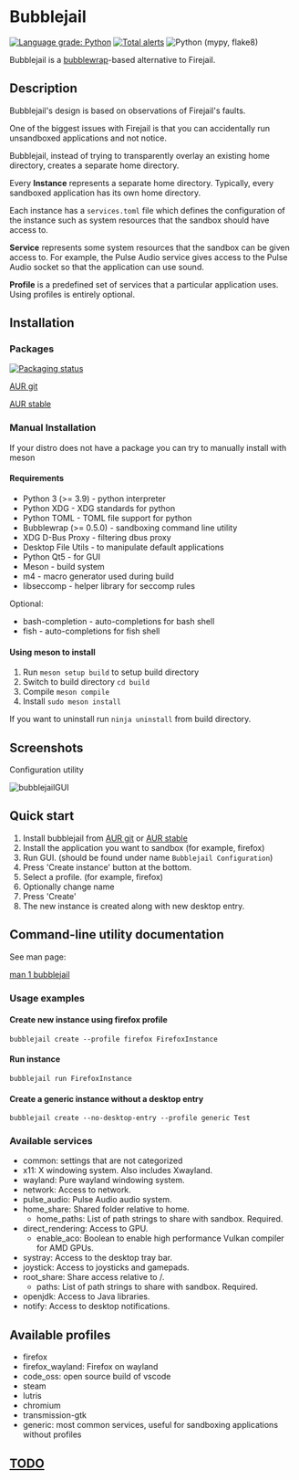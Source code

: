 # Bubblejail

[![Language grade: Python](https://img.shields.io/lgtm/grade/python/g/igo95862/bubblejail.svg?logo=lgtm&logoWidth=18)](https://lgtm.com/projects/g/igo95862/bubblejail/context:python)
[![Total alerts](https://img.shields.io/lgtm/alerts/g/igo95862/bubblejail.svg?logo=lgtm&logoWidth=18)](https://lgtm.com/projects/g/igo95862/bubblejail/alerts/)
![Python (mypy, flake8)](https://github.com/igo95862/bubblejail/workflows/Python%20(mypy,%20flake8)/badge.svg)

Bubblejail is a [bubblewrap](https://github.com/containers/bubblewrap)-based alternative to Firejail.

## Description

Bubblejail's design is based on observations of Firejail's faults.

One of the biggest issues with Firejail is that you can accidentally run unsandboxed applications and not notice.

Bubblejail, instead of trying to transparently overlay an existing home directory, creates a separate home directory.

Every **Instance** represents a separate home directory. Typically, every sandboxed application has its own home directory.

Each instance has a `services.toml` file which defines the configuration of the instance such as system resources that the sandbox should have access to.

**Service** represents some system resources that the sandbox can be given access to. For example, the Pulse Audio service gives access to the Pulse Audio socket so that the application can use sound.

**Profile** is a predefined set of services that a particular application uses. Using profiles is entirely optional.

## Installation

### Packages

[![Packaging status](https://repology.org/badge/vertical-allrepos/bubblejail.svg)](https://repology.org/project/bubblejail/versions)

[AUR git](https://aur.archlinux.org/packages/bubblejail-git/)

[AUR stable](https://aur.archlinux.org/packages/bubblejail/)

### Manual Installation

If your distro does not have a package you can try to manually install with meson

#### Requirements

* Python 3 (>= 3.9) - python interpreter
* Python XDG - XDG standards for python
* Python TOML -  TOML file support for python
* Bubblewrap (>= 0.5.0) - sandboxing command line utility
* XDG D-Bus Proxy - filtering dbus proxy
* Desktop File Utils - to manipulate default applications
* Python Qt5 - for GUI
* Meson - build system
* m4 - macro generator used during build
* libseccomp - helper library for seccomp rules

Optional:

* bash-completion - auto-completions for bash shell
* fish - auto-completions for fish shell

#### Using meson to install

1. Run `meson setup build` to setup build directory
1. Switch to build directory `cd build`
1. Compile `meson compile`
1. Install `sudo meson install`

If you want to uninstall run `ninja uninstall` from build directory.

## Screenshots

Configuration utility

![bubblejailGUI](https://user-images.githubusercontent.com/8576552/107064385-58c50780-67d3-11eb-9399-45e3f565acd3.png)

## Quick start

1. Install bubblejail from [AUR git](https://aur.archlinux.org/packages/bubblejail-git/) or [AUR stable](https://aur.archlinux.org/packages/bubblejail/)
1. Install the application you want to sandbox (for example, firefox)
1. Run GUI. (should be found under name `Bubblejail Configuration`)
1. Press 'Create instance' button at the bottom.
1. Select a profile. (for example, firefox)
1. Optionally change name
1. Press 'Create'
1. The new instance is created along with new desktop entry.

## Command-line utility documentation

See man page:

[man 1 bubblejail](https://github.com/igo95862/bubblejail/blob/master/docs/man/bubblejail.rst)

### Usage examples

#### Create new instance using firefox profile

`bubblejail create --profile firefox FirefoxInstance`

#### Run instance

`bubblejail run FirefoxInstance`

#### Create a generic instance without a desktop entry

`bubblejail create --no-desktop-entry --profile generic Test`

### Available services

* common: settings that are not categorized
* x11: X windowing system. Also includes Xwayland.
* wayland: Pure wayland windowing system.
* network: Access to network.
* pulse_audio: Pulse Audio audio system.
* home_share: Shared folder relative to home.
    * home_paths: List of path strings to share with sandbox. Required.
* direct_rendering: Access to GPU.
    * enable_aco: Boolean to enable high performance Vulkan compiler for AMD GPUs.
* systray: Access to the desktop tray bar.
* joystick: Access to joysticks and gamepads.
* root_share: Share access relative to /.
    * paths: List of path strings to share with sandbox. Required.
* openjdk: Access to Java libraries.
* notify: Access to desktop notifications.

## Available profiles

* firefox
* firefox_wayland: Firefox on wayland
* code_oss: open source build of vscode
* steam
* lutris
* chromium
* transmission-gtk
* generic: most common services, useful for sandboxing applications without profiles

## [TODO](https://github.com/igo95862/bubblejail/blob/master/docs/TODO.md)
